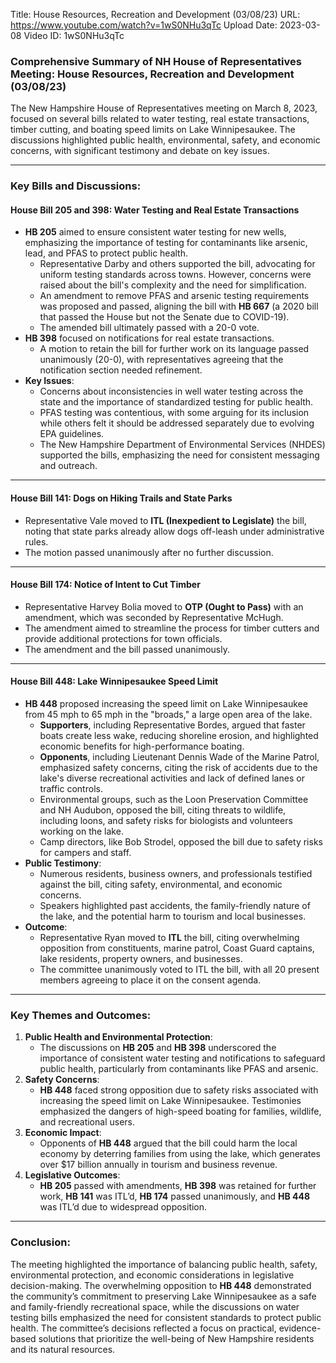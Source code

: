 Title: House Resources, Recreation and Development (03/08/23)
URL: https://www.youtube.com/watch?v=1wS0NHu3qTc
Upload Date: 2023-03-08
Video ID: 1wS0NHu3qTc

### **Comprehensive Summary of NH House of Representatives Meeting: House Resources, Recreation and Development (03/08/23)**

The New Hampshire House of Representatives meeting on March 8, 2023, focused on several bills related to water testing, real estate transactions, timber cutting, and boating speed limits on Lake Winnipesaukee. The discussions highlighted public health, environmental, safety, and economic concerns, with significant testimony and debate on key issues.

---

### **Key Bills and Discussions:**

#### **House Bill 205 and 398: Water Testing and Real Estate Transactions**
- **HB 205** aimed to ensure consistent water testing for new wells, emphasizing the importance of testing for contaminants like arsenic, lead, and PFAS to protect public health.
  - Representative Darby and others supported the bill, advocating for uniform testing standards across towns. However, concerns were raised about the bill's complexity and the need for simplification.
  - An amendment to remove PFAS and arsenic testing requirements was proposed and passed, aligning the bill with **HB 667** (a 2020 bill that passed the House but not the Senate due to COVID-19).
  - The amended bill ultimately passed with a 20-0 vote.
- **HB 398** focused on notifications for real estate transactions.
  - A motion to retain the bill for further work on its language passed unanimously (20-0), with representatives agreeing that the notification section needed refinement.
- **Key Issues**:
  - Concerns about inconsistencies in well water testing across the state and the importance of standardized testing for public health.
  - PFAS testing was contentious, with some arguing for its inclusion while others felt it should be addressed separately due to evolving EPA guidelines.
  - The New Hampshire Department of Environmental Services (NHDES) supported the bills, emphasizing the need for consistent messaging and outreach.

---

#### **House Bill 141: Dogs on Hiking Trails and State Parks**
- Representative Vale moved to **ITL (Inexpedient to Legislate)** the bill, noting that state parks already allow dogs off-leash under administrative rules.
- The motion passed unanimously after no further discussion.

---

#### **House Bill 174: Notice of Intent to Cut Timber**
- Representative Harvey Bolia moved to **OTP (Ought to Pass)** with an amendment, which was seconded by Representative McHugh.
- The amendment aimed to streamline the process for timber cutters and provide additional protections for town officials.
- The amendment and the bill passed unanimously.

---

#### **House Bill 448: Lake Winnipesaukee Speed Limit**
- **HB 448** proposed increasing the speed limit on Lake Winnipesaukee from 45 mph to 65 mph in the "broads," a large open area of the lake.
  - **Supporters**, including Representative Bordes, argued that faster boats create less wake, reducing shoreline erosion, and highlighted economic benefits for high-performance boating.
  - **Opponents**, including Lieutenant Dennis Wade of the Marine Patrol, emphasized safety concerns, citing the risk of accidents due to the lake's diverse recreational activities and lack of defined lanes or traffic controls.
  - Environmental groups, such as the Loon Preservation Committee and NH Audubon, opposed the bill, citing threats to wildlife, including loons, and safety risks for biologists and volunteers working on the lake.
  - Camp directors, like Bob Strodel, opposed the bill due to safety risks for campers and staff.
- **Public Testimony**:
  - Numerous residents, business owners, and professionals testified against the bill, citing safety, environmental, and economic concerns.
  - Speakers highlighted past accidents, the family-friendly nature of the lake, and the potential harm to tourism and local businesses.
- **Outcome**:
  - Representative Ryan moved to **ITL** the bill, citing overwhelming opposition from constituents, marine patrol, Coast Guard captains, lake residents, property owners, and businesses.
  - The committee unanimously voted to ITL the bill, with all 20 present members agreeing to place it on the consent agenda.

---

### **Key Themes and Outcomes:**
1. **Public Health and Environmental Protection**:
   - The discussions on **HB 205** and **HB 398** underscored the importance of consistent water testing and notifications to safeguard public health, particularly from contaminants like PFAS and arsenic.
2. **Safety Concerns**:
   - **HB 448** faced strong opposition due to safety risks associated with increasing the speed limit on Lake Winnipesaukee. Testimonies emphasized the dangers of high-speed boating for families, wildlife, and recreational users.
3. **Economic Impact**:
   - Opponents of **HB 448** argued that the bill could harm the local economy by deterring families from using the lake, which generates over $17 billion annually in tourism and business revenue.
4. **Legislative Outcomes**:
   - **HB 205** passed with amendments, **HB 398** was retained for further work, **HB 141** was ITL’d, **HB 174** passed unanimously, and **HB 448** was ITL’d due to widespread opposition.

---

### **Conclusion:**
The meeting highlighted the importance of balancing public health, safety, environmental protection, and economic considerations in legislative decision-making. The overwhelming opposition to **HB 448** demonstrated the community’s commitment to preserving Lake Winnipesaukee as a safe and family-friendly recreational space, while the discussions on water testing bills emphasized the need for consistent standards to protect public health. The committee’s decisions reflected a focus on practical, evidence-based solutions that prioritize the well-being of New Hampshire residents and its natural resources.